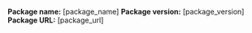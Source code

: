 **Package name:** [package_name]
**Package version:** [package_version]
**Package URL:** [package_url]
